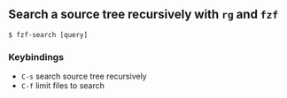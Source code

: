 ## Search a source tree recursively with `rg` and `fzf`

```
$ fzf-search [query]
```

### Keybindings

- `C-s` search source tree recursively
- `C-f` limit files to search
